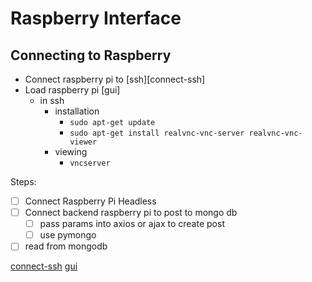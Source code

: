 # Raspberry Interface

## Connecting to Raspberry 

+ Connect raspberry pi to [ssh][connect-ssh]
+ Load raspberry pi [gui]
    + in ssh
        + installation
            + `sudo apt-get update`
            + `sudo apt-get install realvnc-vnc-server realvnc-vnc-viewer`
        + viewing
            + `vncserver`

Steps:
- [ ] Connect Raspberry Pi Headless
- [ ] Connect backend raspberry pi to post to mongo db
    - [ ] pass params into axios or ajax to create post
    - [ ] use pymongo
- [ ] read from mongodb 

[connect-ssh](https://medium.com/@tzhenghao/how-to-ssh-into-your-raspberry-pi-with-a-mac-and-ethernet-cable-636a197d055)
[gui](https://www.raspberrypi.org/documentation/remote-access/vnc/README.md)